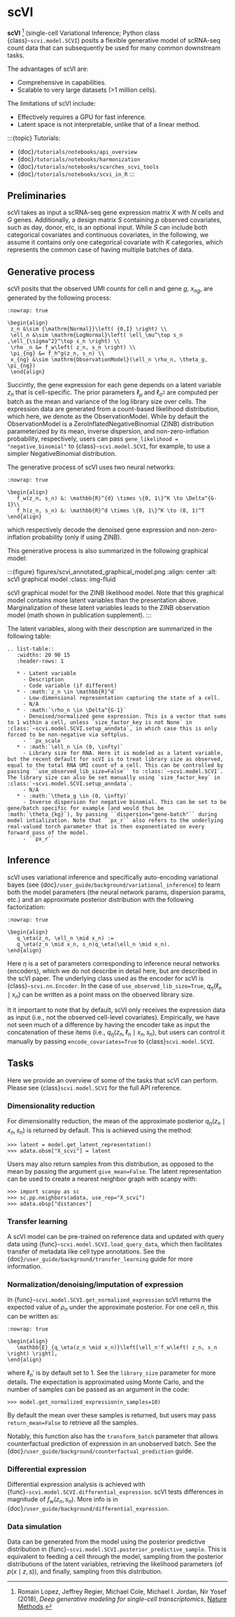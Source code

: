 # scVI

**scVI** [^ref1] (single-cell Variational Inference; Python class {class}`~scvi.model.SCVI`) posits a flexible generative model of scRNA-seq count data that can subsequently
be used for many common downstream tasks.

The advantages of scVI are:

-   Comprehensive in capabilities.
-   Scalable to very large datasets (>1 million cells).

The limitations of scVI include:

-   Effectively requires a GPU for fast inference.
-   Latent space is not interpretable, unlike that of a linear method.

:::{topic} Tutorials:

-   {doc}`/tutorials/notebooks/api_overview`
-   {doc}`/tutorials/notebooks/harmonization`
-   {doc}`/tutorials/notebooks/scarches_scvi_tools`
-   {doc}`/tutorials/notebooks/scvi_in_R`
    :::

## Preliminaries

scVI takes as input a scRNA-seq gene expression matrix $X$ with $N$ cells and $G$ genes.
Additionally, a design matrix $S$ containing $p$ observed covariates, such as day, donor, etc, is an optional input.
While $S$ can include both categorical covariates and continuous covariates, in the following, we assume it contains only one
categorical covariate with $K$ categories, which represents the common case of having multiple batches of data.

## Generative process

scVI posits that the observed UMI counts for cell $n$ and gene $g$, $x_{ng}$, are generated
by the following process:

```{math}
:nowrap: true

\begin{align}
 z_n &\sim {\mathrm{Normal}}\left( {0,I} \right) \\
 \ell_n &\sim \mathrm{LogNormal}\left( \ell_\mu^\top s_n ,\ell_{\sigma^2}^\top s_n \right) \\
 \rho _n &= f_w\left( z_n, s_n \right) \\
 \pi_{ng} &= f_h^g(z_n, s_n) \\
 x_{ng} &\sim \mathrm{ObservationModel}(\ell_n \rho_n, \theta_g, \pi_{ng})
 \end{align}
```

Succintly, the gene expression for each gene depends on a latent variable $z_n$ that is cell-specific.
The prior parameters $\ell_\mu$ and $\ell_{\sigma^2}$ are computed per batch as the mean and variance of the log library size over cells.
The expression data are generated from a count-based likelihood distribution, which here, we denote as the $\mathrm{ObservationModel}$.
While by default the $\mathrm{ObservationModel}$ is a $\mathrm{ZeroInflatedNegativeBinomial}$ (ZINB) distribution parameterized by its mean, inverse dispersion, and non-zero-inflation probability, respectively,
users can pass `gene_likelihood = "negative_binomial"` to {class}`~scvi.model.SCVI`, for example, to use a simpler $\mathrm{NegativeBinomial}$ distribution.

The generative process of scVI uses two neural networks:

```{math}
:nowrap: true

\begin{align}
   f_w(z_n, s_n) &: \mathbb{R}^{d} \times \{0, 1\}^K \to \Delta^{G-1}\\
   f_h(z_n, s_n) &: \mathbb{R}^d \times \{0, 1\}^K \to (0, 1)^T
\end{align}
```

which respectively decode the denoised gene expression and non-zero-inflation probability (only if using ZINB).

This generative process is also summarized in the following graphical model:

:::{figure} figures/scvi_annotated_graphical_model.png
:align: center
:alt: scVI graphical model
:class: img-fluid

scVI graphical model for the ZINB likelihood model. Note that this graphical model contains more latent variables than the presentation above. Marginalization of these latent variables leads to the ZINB observation model (math shown in publication supplement).
:::

The latent variables, along with their description are summarized in the following table:

```{eval-rst}
.. list-table::
   :widths: 20 90 15
   :header-rows: 1

   * - Latent variable
     - Description
     - Code variable (if different)
   * - :math:`z_n \in \mathbb{R}^d`
     - Low-dimensional representation capturing the state of a cell.
     - N/A
   * - :math:`\rho_n \in \Delta^{G-1}`
     - Denoised/normalized gene expression. This is a vector that sums to 1 within a cell, unless `size_factor_key is not None` in :class:`~scvi.model.SCVI.setup_anndata`, in which case this is only forced to be non-negative via softplus.
     - ``px_scale``
   * - :math:`\ell_n \in (0, \infty)`
     - Library size for RNA. Here it is modeled as a latent variable, but the recent default for scVI is to treat library size as observed, equal to the total RNA UMI count of a cell. This can be controlled by passing ``use_observed_lib_size=False`` to :class:`~scvi.model.SCVI`. The library size can also be set manually using `size_factor_key` in :class:`~scvi.model.SCVI.setup_anndata`.
     - N/A
   * - :math:`\theta_g \in (0, \infty)`
     - Inverse dispersion for negative binomial. This can be set to be gene/batch specific for example (and would thus be :math:`\theta_{kg}`), by passing ``dispersion="gene-batch"`` during model intialization. Note that ``px_r`` also refers to the underlying real-valued torch parameter that is then exponentiated on every forward pass of the model.
     - ``px_r``
```

## Inference

scVI uses variational inference and specifically auto-encoding variational bayes (see {doc}`/user_guide/background/variational_inference`) to learn both the model parameters (the
neural network params, dispersion params, etc.) and an approximate posterior distribution with the following factorization:

```{math}
:nowrap: true

\begin{align}
   q_\eta(z_n, \ell_n \mid x_n) :=
   q_\eta(z_n \mid x_n, s_n)q_\eta(\ell_n \mid x_n).
\end{align}
```

Here $\eta$ is a set of parameters corresponding to inference neural networks (encoders), which we do not describe in detail here,
but are described in the scVI paper. The underlying class used as the encoder for scVI is {class}`~scvi.nn.Encoder`.
In the case of `use_observed_lib_size=True`, $q_\eta(\ell_n \mid x_n)$ can be written as a point mass on the observed library size.

It it important to note that by default, scVI only
receives the expression data as input (i.e., not the observed cell-level covariates).
Empirically, we have not seen much of a difference by having the encoder take as input the concatenation of these items (i.e., $q_\eta(z_n, \ell_n \mid x_n, s_n)$, but users can control it manually by passing
`encode_covariates=True` to {class}`scvi.model.SCVI`.

## Tasks

Here we provide an overview of some of the tasks that scVI can perform. Please see {class}`scvi.model.SCVI` for the full API reference.

### Dimensionality reduction

For dimensionality reduction, the mean of the approximate posterior $q_\eta(z_n \mid x_n, s_n)$ is returned by default.
This is achieved using the method:

```
>>> latent = model.get_latent_representation()
>>> adata.obsm["X_scvi"] = latent
```

Users may also return samples from this distribution, as opposed to the mean by passing the argument `give_mean=False`.
The latent representation can be used to create a nearest neighbor graph with scanpy with:

```
>>> import scanpy as sc
>>> sc.pp.neighbors(adata, use_rep="X_scvi")
>>> adata.obsp["distances"]
```

### Transfer learning

A scVI model can be pre-trained on reference data and updated with query data using {func}`~scvi.model.SCVI.load_query_data`, which then facilitates transfer of metadata like cell type annotations. See the {doc}`/user_guide/background/transfer_learning` guide for more information.

### Normalization/denoising/imputation of expression

In {func}`~scvi.model.SCVI.get_normalized_expression` scVI returns the expected value of $\rho_n$ under the approximate posterior. For one cell $n$, this can be written as:

```{math}
:nowrap: true

\begin{align}
   \mathbb{E}_{q_\eta(z_n \mid x_n)}\left[\ell_n'f_w\left( z_n, s_n \right) \right],
\end{align}
```

where $\ell_n'$ is by default set to 1. See the `library_size` parameter for more details. The expectation is approximated using Monte Carlo, and the number of samples can be passed as an argument in the code:

```
>>> model.get_normalized_expression(n_samples=10)
```

By default the mean over these samples is returned, but users may pass `return_mean=False` to retrieve all the samples.

Notably, this function also has the `transform_batch` parameter that allows counterfactual prediction of expression in an unobserved batch. See the {doc}`/user_guide/background/counterfactual_prediction` guide.

### Differential expression

Differential expression analysis is achieved with {func}`~scvi.model.SCVI.differential_expression`. scVI tests differences in magnitude of $f_w\left( z_n, s_n \right)$. More info is in {doc}`/user_guide/background/differential_expression`.

### Data simulation

Data can be generated from the model using the posterior predictive distribution in {func}`~scvi.model.SCVI.posterior_predictive_sample`.
This is equivalent to feeding a cell through the model, sampling from the posterior
distributions of the latent variables, retrieving the likelihood parameters (of $p(x \mid z, s)$), and finally, sampling from this distribution.

[^ref1]:
    Romain Lopez, Jeffrey Regier, Michael Cole, Michael I. Jordan, Nir Yosef (2018),
    _Deep generative modeling for single-cell transcriptomics_,
    [Nature Methods](https://www.nature.com/articles/s41592-018-0229-2.epdf?author_access_token=5sMbnZl1iBFitATlpKkddtRgN0jAjWel9jnR3ZoTv0P1-tTjoP-mBfrGiMqpQx63aBtxToJssRfpqQ482otMbBw2GIGGeinWV4cULBLPg4L4DpCg92dEtoMaB1crCRDG7DgtNrM_1j17VfvHfoy1cQ%3D%3D).
